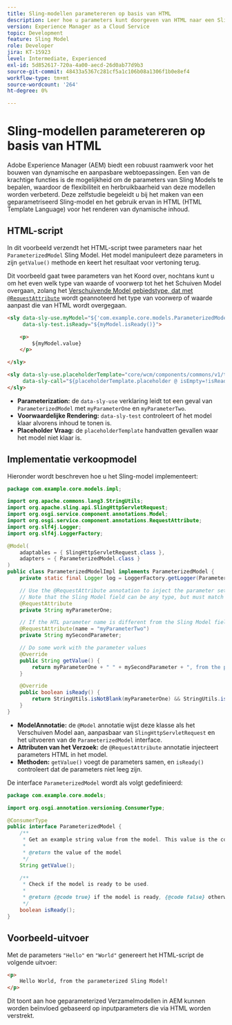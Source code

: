 ```yaml
---
title: Sling-modellen parametereren op basis van HTML
description: Leer hoe u parameters kunt doorgeven van HTML naar een Sling-model in AEM.
version: Experience Manager as a Cloud Service
topic: Development
feature: Sling Model
role: Developer
jira: KT-15923
level: Intermediate, Experienced
exl-id: 5d852617-720a-4a00-aecd-26d0ab77d9b3
source-git-commit: 48433a5367c281cf5a1c106b08a1306f1b0e8ef4
workflow-type: tm+mt
source-wordcount: '264'
ht-degree: 0%

---
```


# Sling-modellen parametereren op basis van HTML

Adobe Experience Manager (AEM) biedt een robuust raamwerk voor het bouwen van dynamische en aanpasbare webtoepassingen. Een van de krachtige functies is de mogelijkheid om de parameters van Sling Models te bepalen, waardoor de flexibiliteit en herbruikbaarheid van deze modellen worden verbeterd. Deze zelfstudie begeleidt u bij het maken van een geparametriseerd Sling-model en het gebruik ervan in HTML (HTML Template Language) voor het renderen van dynamische inhoud.

## HTML-script

In dit voorbeeld verzendt het HTML-script twee parameters naar het `ParameterizedModel` Sling Model. Het model manipuleert deze parameters in zijn `getValue()` methode en keert het resultaat voor vertoning terug.

Dit voorbeeld gaat twee parameters van het Koord over, nochtans kunt u om het even welk type van waarde of voorwerp tot het het Schuiven Model overgaan, zolang het [&#x200B; Verschuivende Model gebiedstype, dat met `@RequestAttribute`](#sling-model-implementation) wordt geannoteerd het type van voorwerp of waarde aanpast die van HTML wordt overgegaan.

```html
<sly data-sly-use.myModel="${'com.example.core.models.ParameterizedModel' @ myParameterOne='Hello', myParameterTwo='World'}"
     data-sly-test.isReady="${myModel.isReady()}">

    <p>
        ${myModel.value}
    </p>

</sly>

<sly data-sly-use.placeholderTemplate="core/wcm/components/commons/v1/templates.html"
     data-sly-call="${placeholderTemplate.placeholder @ isEmpty=!isReady}">
</sly>
```

- **Parameterization:** de `data-sly-use` verklaring leidt tot een geval van `ParameterizedModel` met `myParameterOne` en `myParameterTwo`.
- **Voorwaardelijke Rendering:** `data-sly-test` controleert of het model klaar alvorens inhoud te tonen is.
- **Placeholder Vraag:** de `placeholderTemplate` handvatten gevallen waar het model niet klaar is.

## Implementatie verkoopmodel

Hieronder wordt beschreven hoe u het Sling-model implementeert:

```java
package com.example.core.models.impl;

import org.apache.commons.lang3.StringUtils;
import org.apache.sling.api.SlingHttpServletRequest;
import org.osgi.service.component.annotations.Model;
import org.osgi.service.component.annotations.RequestAttribute;
import org.slf4j.Logger;
import org.slf4j.LoggerFactory;

@Model(
    adaptables = { SlingHttpServletRequest.class },
    adapters = { ParameterizedModel.class }
)
public class ParameterizedModelImpl implements ParameterizedModel {
    private static final Logger log = LoggerFactory.getLogger(ParameterizedModelImpl.class);

    // Use the @RequestAttribute annotation to inject the parameter set in the HTL.
    // Note that the Sling Model field can be any type, but must match the type of object or value passed from HTL.
    @RequestAttribute
    private String myParameterOne;

    // If the HTL parameter name is different from the Sling Model field name, use the name attribute to specify the HTL parameter name
    @RequestAttribute(name = "myParameterTwo")
    private String mySecondParameter;

    // Do some work with the parameter values
    @Override
    public String getValue() {
        return myParameterOne + " " + mySecondParameter + ", from the parameterized Sling Model!";
    }

    @Override
    public boolean isReady() {
        return StringUtils.isNotBlank(myParameterOne) && StringUtils.isNotBlank(mySecondParameter);
    }
}
```

- **ModelAnnotatie:** de `@Model` annotatie wijst deze klasse als het Verschuiven Model aan, aanpasbaar van `SlingHttpServletRequest` en het uitvoeren van de `ParameterizedModel` interface.
- **Attributen van het Verzoek:** de `@RequestAttribute` annotatie injecteert parameters HTML in het model.
- **Methoden:** `getValue()` voegt de parameters samen, en `isReady()` controleert dat de parameters niet leeg zijn.

De interface `ParameterizedModel` wordt als volgt gedefinieerd:

```java
package com.example.core.models;

import org.osgi.annotation.versioning.ConsumerType;

@ConsumerType
public interface ParameterizedModel {
    /**
     * Get an example string value from the model. This value is the concatenation of the two parameters.
     * 
     * @return the value of the model
     */
    String getValue();

    /**
     * Check if the model is ready to be used.
     *
     * @return {@code true} if the model is ready, {@code false} otherwise
     */
    boolean isReady();
}
```

## Voorbeeld-uitvoer

Met de parameters `"Hello"` en `"World"` genereert het HTML-script de volgende uitvoer:

```html
<p>
    Hello World, from the parameterized Sling Model!
</p>
```

Dit toont aan hoe geparameterized Verzamelmodellen in AEM kunnen worden beïnvloed gebaseerd op inputparameters die via HTML worden verstrekt.
